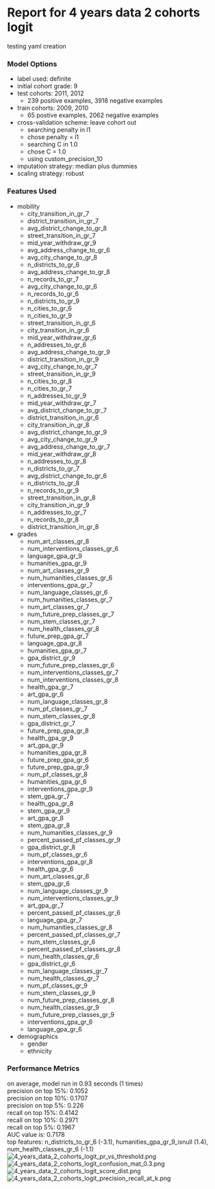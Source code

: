 # Report for 4 years data 2 cohorts logit
testing yaml creation

### Model Options
* label used: definite
* initial cohort grade: 9
* test cohorts: 2011, 2012
	 * 239 positive examples, 3918 negative examples
* train cohorts: 2009, 2010
	 * 65 postive examples, 2062 negative examples
* cross-validation scheme: leave cohort out
	 * searching penalty in l1
	 * chose penalty = l1
	 * searching C in 1.0
	 * chose C = 1.0
	 * using custom_precision_10
* imputation strategy: median plus dummies
* scaling strategy: robust

### Features Used
* mobility
	 * city_transition_in_gr_7
	 * district_transition_in_gr_7
	 * avg_district_change_to_gr_8
	 * street_transition_in_gr_7
	 * mid_year_withdraw_gr_9
	 * avg_address_change_to_gr_6
	 * avg_city_change_to_gr_8
	 * n_districts_to_gr_6
	 * avg_address_change_to_gr_8
	 * n_records_to_gr_7
	 * avg_city_change_to_gr_6
	 * n_records_to_gr_6
	 * n_districts_to_gr_9
	 * n_cities_to_gr_6
	 * n_cities_to_gr_9
	 * street_transition_in_gr_6
	 * city_transition_in_gr_6
	 * mid_year_withdraw_gr_6
	 * n_addresses_to_gr_6
	 * avg_address_change_to_gr_9
	 * district_transition_in_gr_9
	 * avg_city_change_to_gr_7
	 * street_transition_in_gr_9
	 * n_cities_to_gr_8
	 * n_cities_to_gr_7
	 * n_addresses_to_gr_9
	 * mid_year_withdraw_gr_7
	 * avg_district_change_to_gr_7
	 * district_transition_in_gr_6
	 * city_transition_in_gr_8
	 * avg_district_change_to_gr_9
	 * avg_city_change_to_gr_9
	 * avg_address_change_to_gr_7
	 * mid_year_withdraw_gr_8
	 * n_addresses_to_gr_8
	 * n_districts_to_gr_7
	 * avg_district_change_to_gr_6
	 * n_districts_to_gr_8
	 * n_records_to_gr_9
	 * street_transition_in_gr_8
	 * city_transition_in_gr_9
	 * n_addresses_to_gr_7
	 * n_records_to_gr_8
	 * district_transition_in_gr_8
* grades
	 * num_art_classes_gr_8
	 * num_interventions_classes_gr_6
	 * language_gpa_gr_9
	 * humanities_gpa_gr_9
	 * num_art_classes_gr_9
	 * num_humanities_classes_gr_6
	 * interventions_gpa_gr_7
	 * num_language_classes_gr_6
	 * num_humanities_classes_gr_7
	 * num_art_classes_gr_7
	 * num_future_prep_classes_gr_7
	 * num_stem_classes_gr_7
	 * num_health_classes_gr_8
	 * future_prep_gpa_gr_7
	 * language_gpa_gr_8
	 * humanities_gpa_gr_7
	 * gpa_district_gr_9
	 * num_future_prep_classes_gr_6
	 * num_interventions_classes_gr_7
	 * num_interventions_classes_gr_8
	 * health_gpa_gr_7
	 * art_gpa_gr_6
	 * num_language_classes_gr_8
	 * num_pf_classes_gr_7
	 * num_stem_classes_gr_8
	 * gpa_district_gr_7
	 * future_prep_gpa_gr_8
	 * health_gpa_gr_9
	 * art_gpa_gr_9
	 * humanities_gpa_gr_8
	 * future_prep_gpa_gr_6
	 * future_prep_gpa_gr_9
	 * num_pf_classes_gr_8
	 * humanities_gpa_gr_6
	 * interventions_gpa_gr_9
	 * stem_gpa_gr_7
	 * health_gpa_gr_8
	 * stem_gpa_gr_9
	 * art_gpa_gr_8
	 * stem_gpa_gr_8
	 * num_humanities_classes_gr_9
	 * percent_passed_pf_classes_gr_9
	 * gpa_district_gr_8
	 * num_pf_classes_gr_6
	 * interventions_gpa_gr_8
	 * health_gpa_gr_6
	 * num_art_classes_gr_6
	 * stem_gpa_gr_6
	 * num_language_classes_gr_9
	 * num_interventions_classes_gr_9
	 * art_gpa_gr_7
	 * percent_passed_pf_classes_gr_6
	 * language_gpa_gr_7
	 * num_humanities_classes_gr_8
	 * percent_passed_pf_classes_gr_7
	 * num_stem_classes_gr_6
	 * percent_passed_pf_classes_gr_8
	 * num_health_classes_gr_6
	 * gpa_district_gr_6
	 * num_language_classes_gr_7
	 * num_health_classes_gr_7
	 * num_pf_classes_gr_9
	 * num_stem_classes_gr_9
	 * num_future_prep_classes_gr_8
	 * num_health_classes_gr_9
	 * num_future_prep_classes_gr_9
	 * interventions_gpa_gr_6
	 * language_gpa_gr_6
* demographics
	 * gender
	 * ethnicity

### Performance Metrics
on average, model run in 0.93 seconds (1 times) <br/>precision on top 15%: 0.1052 <br/>precision on top 10%: 0.1707 <br/>precision on top 5%: 0.226 <br/>recall on top 15%: 0.4142 <br/>recall on top 10%: 0.2971 <br/>recall on top 5%: 0.1967 <br/>AUC value is: 0.7178 <br/>top features: n_districts_to_gr_6 (-3.1), humanities_gpa_gr_9_isnull (1.4), num_health_classes_gr_6 (-1.1)
![4_years_data_2_cohorts_logit_pr_vs_threshold.png](figs/4_years_data_2_cohorts_logit_pr_vs_threshold.png)
![4_years_data_2_cohorts_logit_confusion_mat_0.3.png](figs/4_years_data_2_cohorts_logit_confusion_mat_0.3.png)
![4_years_data_2_cohorts_logit_score_dist.png](figs/4_years_data_2_cohorts_logit_score_dist.png)
![4_years_data_2_cohorts_logit_precision_recall_at_k.png](figs/4_years_data_2_cohorts_logit_precision_recall_at_k.png)
